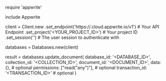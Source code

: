 require 'appwrite'

include Appwrite

client = Client.new
    .set_endpoint('https://<REGION>.cloud.appwrite.io/v1') # Your API Endpoint
    .set_project('<YOUR_PROJECT_ID>') # Your project ID
    .set_session('') # The user session to authenticate with

databases = Databases.new(client)

result = databases.update_document(
    database_id: '<DATABASE_ID>',
    collection_id: '<COLLECTION_ID>',
    document_id: '<DOCUMENT_ID>',
    data: {}, # optional
    permissions: ["read("any")"], # optional
    transaction_id: '<TRANSACTION_ID>' # optional
)
